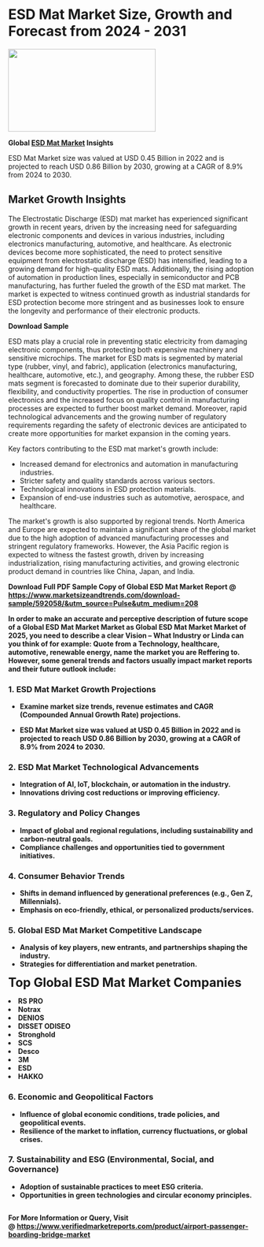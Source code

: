 <H1>ESD Mat Market Size, Growth and Forecast from 2024 - 2031</H1><img class="aligncenter size-medium wp-image-584254" src="https://thirdeyenews.in/wp-content/uploads/2024/09/Global-Market-Research-300x168.jpeg" alt="" width="300" height="168" /><p><strong>Global&nbsp;<a href="https://www.marketsizeandtrends.com/download-sample/592058/&amp;utm_source=Pulse&amp;utm_medium=208">ESD Mat Market</a> Insights</strong></p><p>ESD Mat Market size was valued at USD 0.45 Billion in 2022 and is projected to reach USD 0.86 Billion by 2030, growing at a CAGR of 8.9% from 2024 to 2030.</p><p><h2>Market Growth Insights</h2> <p>The Electrostatic Discharge (ESD) mat market has experienced significant growth in recent years, driven by the increasing need for safeguarding electronic components and devices in various industries, including electronics manufacturing, automotive, and healthcare. As electronic devices become more sophisticated, the need to protect sensitive equipment from electrostatic discharge (ESD) has intensified, leading to a growing demand for high-quality ESD mats. Additionally, the rising adoption of automation in production lines, especially in semiconductor and PCB manufacturing, has further fueled the growth of the ESD mat market. The market is expected to witness continued growth as industrial standards for ESD protection become more stringent and as businesses look to ensure the longevity and performance of their electronic products.</p> <p><strong>Download Sample</strong></p> <p>ESD mats play a crucial role in preventing static electricity from damaging electronic components, thus protecting both expensive machinery and sensitive microchips. The market for ESD mats is segmented by material type (rubber, vinyl, and fabric), application (electronics manufacturing, healthcare, automotive, etc.), and geography. Among these, the rubber ESD mats segment is forecasted to dominate due to their superior durability, flexibility, and conductivity properties. The rise in production of consumer electronics and the increased focus on quality control in manufacturing processes are expected to further boost market demand. Moreover, rapid technological advancements and the growing number of regulatory requirements regarding the safety of electronic devices are anticipated to create more opportunities for market expansion in the coming years. <p>Key factors contributing to the ESD mat market's growth include:</p> <ul> <li>Increased demand for electronics and automation in manufacturing industries.</li> <li>Stricter safety and quality standards across various sectors.</li> <li>Technological innovations in ESD protection materials.</li> <li>Expansion of end-use industries such as automotive, aerospace, and healthcare.</li> </ul> <p>The market's growth is also supported by regional trends. North America and Europe are expected to maintain a significant share of the global market due to the high adoption of advanced manufacturing processes and stringent regulatory frameworks. However, the Asia Pacific region is expected to witness the fastest growth, driven by increasing industrialization, rising manufacturing activities, and growing electronic product demand in countries like China, Japan, and India.</p> <p><strong></p><p><span class=""><strong>Download Full PDF Sample Copy of Global ESD Mat Market Report</strong> @ <a href="https://www.marketsizeandtrends.com/download-sample/592058/&amp;utm_source=Pulse&amp;utm_medium=208" target="_blank">https://www.marketsizeandtrends.com/download-sample/592058/&amp;utm_source=Pulse&amp;utm_medium=208</a></span></p><p>In order to make an accurate and perceptive description of future scope of a Global&nbsp;ESD Mat Market Market as Global&nbsp;ESD Mat Market Market of 2025, you need to describe a clear Vision &ndash; What Industry or Linda can you think of for example: Quote from a Technology, healthcare, automotive, renewable energy, name the market you are Reffering to. However, some general trends and factors usually impact market reports and their future outlook include:</p><h3>1.&nbsp;<strong>ESD Mat Market Growth Projections</strong></h3><ul><li>Examine market size trends, revenue estimates and CAGR (Compounded Annual Growth Rate) projections.</li><li><p>ESD Mat Market size was valued at USD 0.45 Billion in 2022 and is projected to reach USD 0.86 Billion by 2030, growing at a CAGR of 8.9% from 2024 to 2030.</p></li></ul><h3>2.&nbsp;<strong>ESD Mat Market Technological Advancements</strong></h3><ul><li>Integration of AI, IoT, blockchain, or automation in the industry.</li><li>Innovations driving cost reductions or improving efficiency.</li></ul><h3>3.&nbsp;<strong>Regulatory and Policy Changes</strong></h3><ul><li>Impact of global and regional regulations, including sustainability and carbon-neutral goals.</li><li>Compliance challenges and opportunities tied to government initiatives.</li></ul><h3>4.&nbsp;<strong>Consumer Behavior Trends</strong></h3><ul><li>Shifts in demand influenced by generational preferences (e.g., Gen Z, Millennials).</li><li>Emphasis on eco-friendly, ethical, or personalized products/services.</li></ul><h3>5.&nbsp;<strong>Global ESD Mat Market Competitive Landscape</strong></h3><ul><li>Analysis of key players, new entrants, and partnerships shaping the industry.</li><li>Strategies for differentiation and market penetration.</li></ul><p data-pm-slice="1 1 []"><span style="color: inherit; font-family: inherit; font-size: 25px;">Top Global ESD Mat Market Companies</span></p><div class="" data-test-id=""><p><li>RS PRO</li><li> Notrax</li><li> DENIOS</li><li> DISSET ODISEO</li><li> Stronghold</li><li> SCS</li><li> Desco</li><li> 3M</li><li> ESD</li><li> HAKKO</li></p></div><h3>6.&nbsp;<strong>Economic and Geopolitical Factors</strong></h3><ul><li>Influence of global economic conditions, trade policies, and geopolitical events.</li><li>Resilience of the market to inflation, currency fluctuations, or global crises.</li></ul><h3>7.&nbsp;<strong>Sustainability and ESG (Environmental, Social, and Governance)</strong></h3><ul><li>Adoption of sustainable practices to meet ESG criteria.</li><li>Opportunities in green technologies and circular economy principles.</li></ul><h2><strong style="font-size: 14px;">For More Information or Query, Visit @&nbsp;</strong><a style="background-color: #ffffff; font-size: 14px;" href="https://www.marketsizeandtrends.com/report/esd-mat-market/" target="_blank">https://www.verifiedmarketreports.com/product/airport-passenger-boarding-bridge-market</a></h2>

